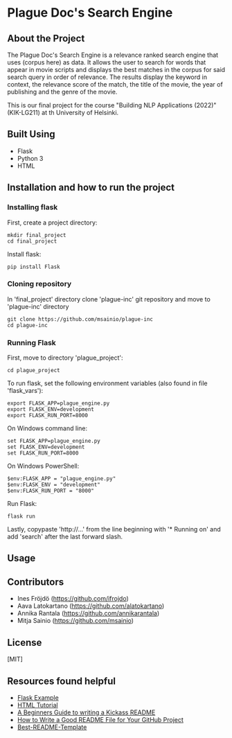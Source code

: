 # Plague Doc's Search Engine

## About the Project

<p>The Plague Doc's Search Engine is a relevance ranked search engine that uses (corpus here) as data.
It allows the user to search for words that appear in movie scripts and displays the best matches in the corpus for
said search query in order of relevance. The results display the keyword in context,
the relevance score of the match, the title of the movie, the year of publishing and the genre of the movie.</p>
<p>This is our final project for the course "Building NLP Applications (2022)" (KIK-LG211) at th University of Helsinki.</p>

## Built Using

* Flask
* Python 3
* HTML


## Installation and how to run the project

### Installing flask

First, create a project directory:

```
mkdir final_project
cd final_project
```

Install flask:

```
pip install Flask
```

### Cloning repository

In 'final_project' directory clone 'plague-inc' git repository and move to 'plague-inc' directory 

```
git clone https://github.com/msainio/plague-inc
cd plague-inc
```

### Running Flask

First, move to directory 'plague_project':

```
cd plague_project
```

To run flask, set the following environment variables (also found in file 'flask_vars'):

```
export FLASK_APP=plague_engine.py
export FLASK_ENV=development
export FLASK_RUN_PORT=8000
``` 

On Windows command line:

```
set FLASK_APP=plague_engine.py
set FLASK_ENV=development
set FLASK_RUN_PORT=8000
```

On Windows PowerShell:

```
$env:FLASK_APP = "plague_engine.py"
$env:FLASK_ENV = "development"
$env:FLASK_RUN_PORT = "8000"
```

Run Flask:

```
flask run
```

Lastly, copypaste 'http://...' from the line beginning with '* Running on' and add 'search' after the last forward slash.
 
## Usage

## Contributors

* Ines Fröjdö (https://github.com/ifrojdo)
* Aava Latokartano (https://github.com/alatokartano)
* Annika Rantala (https://github.com/annikarantala)
* Mitja Sainio (https://github.com/msainio)

## License

[MIT]

## Resources found helpful

* [Flask Example](https://github.com/miau1/flask-example/blob/master/README.md)
* [HTML Tutorial](https://www.w3schools.com/html/)
* [A Beginners Guide to writing a Kickass README](https://meakaakka.medium.com/a-beginners-guide-to-writing-a-kickass-readme-7ac01da88ab3)
* [How to Write a Good README File for Your GitHub Project](https://www.freecodecamp.org/news/how-to-write-a-good-readme-file/)
* [Best-README-Template](https://github.com/othneildrew/Best-README-Template/blob/master/README.md)

